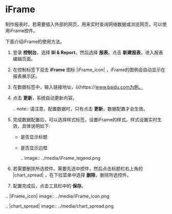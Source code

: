 # iFrame

制作报表时，若需要插入外部的网页，用来实时查询网络数据或浏览网页，可以使用iFrame控件。

下面介绍iFrame的使用方法。

1. 登录 **控制台**，选择 **BI & Report**，然后选择 **报表**。点击 **新建报表**，进入报表编辑页面。

2. 在控制标签下双击 **iFrame** 图标 |iFrame_icon| ，iFrame的图例会自动显示在报表展示区。

3. 在数据标签中，输入链接地址，以https://www.baidu.com为例。

4. 点击 **更新**，系统自动更新内容。

   .. note:: 请注意，配置数据时，只有点击 **更新**，数据配置才会生效。

5. 完成数据配置后，可以选择样式标签，设置iFrame的样式。样式设置实时生效，具体说明如下:

   - 是否显示标题

   - 是否显示边框

     .. image:: ../media/iFrame_legend.png

6. 若需要删除所选控件。需要先选中控件，然后点击标题栏右上角的 |chart_spread| ，在下拉菜单中选择 **删除**，删除所选控件。

7. 配置完成后，点击工具栏中的 **保存**。

.. |iFrame_icon| image:: ../media/iFrame_icon.png

.. |chart_spread| image:: ../media/chart_spread.png

<!--end-->
